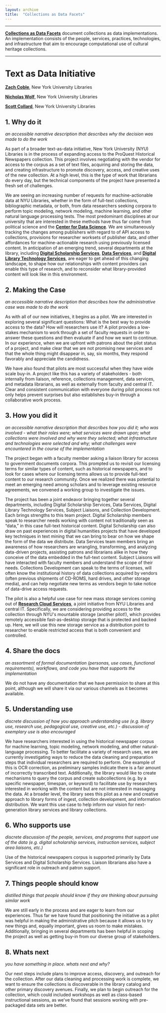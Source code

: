 ```yaml
---
layout: archive
title:  "Collections as Data Facets"
---
```

---

[**Collections as Data Facets**]() document collections as data implementations. An implementation consists of the people, services, practices, technologies, and infrastructure that aim to encourage computational use of cultural heritage collections. 

---
# Text as Data Initiative

[**Zach Coble**](http://zachcoble.com/), New York University Libraries

[**Nicholas Wolf**](https://library.nyu.edu/people/nicholas-wolf/), New York University Libraries

[**Scott Collard**](https://library.nyu.edu/people/scott-collard/), New York University Libraries

## 1. Why do it

 *an accessible narrative description that describes why the decision was made to do the work*
 
As part of a broader text-as-data initiative, New York University (NYU) Libraries is in the process of expanding access to the ProQuest Historical Newspapers collection. This project involves negotiating with the vendor for access to the corpus as a set of text files, acquiring and storing the data, and creating infrastructure to promote discovery, access, and creative uses of the new collection. At a high level, this is the type of work that librarians do every day, but the technical components of the project have presented a fresh set of challenges.

We are seeing an increasing number of requests for machine-actionable data at NYU Libraries, whether in the form of full-text collections, bibliographic metadata, or both, from data researchers seeking corpora to perform topic modeling, network modeling, machine learning, and other natural language processing tests. The most predominant disciplines at our university that are interested in these methods have thus far come from political science and the [**Center for Data Science**](http://cds.nyu.edu/). We are simultaneously tracking the changes among publishers with regard to of API access to collections, provisions for researcher worksets of publisher data, and other affordances for machine-actionable research using previously licensed content. In anticipation of an emerging trend, several departments at the library, including [**Digital Scholarship Services**](https://library.nyu.edu/departments/digital-scholarship-services/), [**Data Services**](https://library.nyu.edu/departments/data-services/), and [**Digital Library Technology Services**](https://library.nyu.edu/departments/digital-library-technology-services/), are eager to get ahead of this changing landscape, to shape how our relationships with content providers can enable this type of research, and to reconsider what library-provided content will look like in this environment.

## 2. Making the Case 

*an accessible narrative description that describes how the administrative case was made to do the work*

As with all of our new initiatives, it begins as a pilot. We are interested in exploring several significant questions: What is the best way to provide access to the data? How will researchers use it? A pilot provides a low-stakes mechanism to work through a set of faculty requests in order to answer these questions and then evaluate if and how we want to continue. In our experience, when we are upfront with patrons about the pilot status of a project, and make clear that we are not promising new services and that the whole thing might disappear in, say, six months, they respond favorably and appreciate the candidness.

We have also found that pilots are most successful when they have wide scale buy-in. A project like this has a variety of stakeholders - both internally from liaison, reference, collections management, data services, and metadata librarians, as well as externally from faculty and central IT. Clear and consistent communication with everyone during pilot process not only helps prevent surprises but also establishes buy-in through a collaborative work process.

## 3. How you did it

*an accessible narrative description that describes how you did it; who was involved - what their roles were; what services were drawn upon; what collections were involved and why were they selected; what infrastructure and technologies were selected and why; what challenges were encountered in the course of the implementation*

The project began with a faculty member asking a liaison library for access to government documents corpora. This prompted us to revisit our licensing terms for similar types of content, such as historical newspapers, and to look for cases where our licensing terms allows us to provide full-text content to our research community. Once we realized there was potential to meet an emerging need among scholars and to leverage existing resource agreements, we convened a working group to investigate the issues.

The project has been a joint endeavor bringing together several departments, including Digital Scholarship Services, Data Services, Digital Library Technology Services, Subject Liaisons, and Collection Development. Each brings strengths to this team project. Digital Scholarship members speak to researcher needs working with content not traditionally seen as “data,” in this case full-text historical content. Digital Scholarship can also draw on past experiences in digital humanities projects that have developed key techniques in text mining that we can bring to bear on how we shape the form of the data we distribute. Data Services team members bring an awareness of how researchers are wrangling, transforming, and analyzing data-driven projects, assisting patrons and librarians alike in how they conceive of the data embedded in the full-text content. Subject Liaisons will have interacted with faculty members and understand the scope of their needs. Collections Development can speak to the terms of licenses, will often know the institutional history of data collections acquired by vendors (often previous shipments of CD-ROMS, hard drives, and other storage media), and can help negotiate new terms as vendors begin to take notice of data-drive access requests.

The pilot is also a helpful use case for new mass storage services coming out of [**Research Cloud Services**](https://wp.nyu.edu/library-drsr/2017/05/25/mountable-storage-pilot-first-impressions/), a joint initiative from NYU Libraries and central IT. Specifically, we are considering providing access to the collection through NYU's mountable storage (another pilot!), which provides remotely accessible fast-as-desktop storage that is protected and backed up. Here, we will use this new storage service as a distribution point to researcher to enable restricted access that is both convenient and controlled.

## 4. Share the docs 

*an assortment of formal documentation (personas, use cases, functional requirements), workflows, and code you have that supports the implementation*

We do not have any documentation that we have permission to share at this point, although we will share it via our various channels as it becomes available.

## 5. Understanding use 

*discrete discussion of how you approach understanding use (e.g. library use, research use, pedagogical use, creative use, etc.) - discussion of exemplary use is also encouraged*

We have researchers interested in using the historical newspaper corpus for machine learning, topic modeling, network modeling, and other natural-language processing. To better facilitate a variety of research uses, we are currently investigating ways to reduce the data cleaning and preparation steps that individual researchers are required to perform. One example of this is OCR correction, as preliminary samples indicate there is a fair amount of incorrectly transcribed text. Additionally, the library would like to create mechanisms to query the corpus and create subcollections (e.g. by a specific newspaper, timespan, or keyword) to facilitate use by researchers interested in working with the content but are not interested in massaging the data. At a broader level, the library sees this pilot as a new and creative approach to library forms of ingest, collection development, and information distribution. We want this use case to help inform our vision for next-generation library services and library collections.
 
## 6. Who supports use

*discrete discussion of the people, services, and programs that support use of the data (e.g. digital scholarship services, instruction services, subject area liaisons, etc.)*

Use of the historical newspapers corpus is supported primarily by Data Services and Digital Scholarship Services. Liaison librarians also have a significant role in outreach and patron support.

## 7. Things people should know 

*distilled things that people should know if they are thinking about pursuing similar work*

We are still early in the process and are eager to learn from our experiences. Thus far we have found that positioning the initiative as a pilot was helpful in making the administrative pitch because it allows us to try new things and, equally important, gives us room to make mistakes. Additionally, bringing in several departments has been helpful in scoping the project as well as getting buy-in from our diverse group of stakeholders.

## 8. Whats next

*you have something in place. whats next and why?* 

Our next steps include plans to improve access, discovery, and outreach for the collection. After our data cleaning and processing work is complete, we want to ensure the collections is discoverable in the library catalog and other primary discovery avenues. Finally, we plan to begin outreach for the collection, which could included workshops as well as class-based instructional sessions, as we've found that sessions working with pre-packaged data sets are better.
